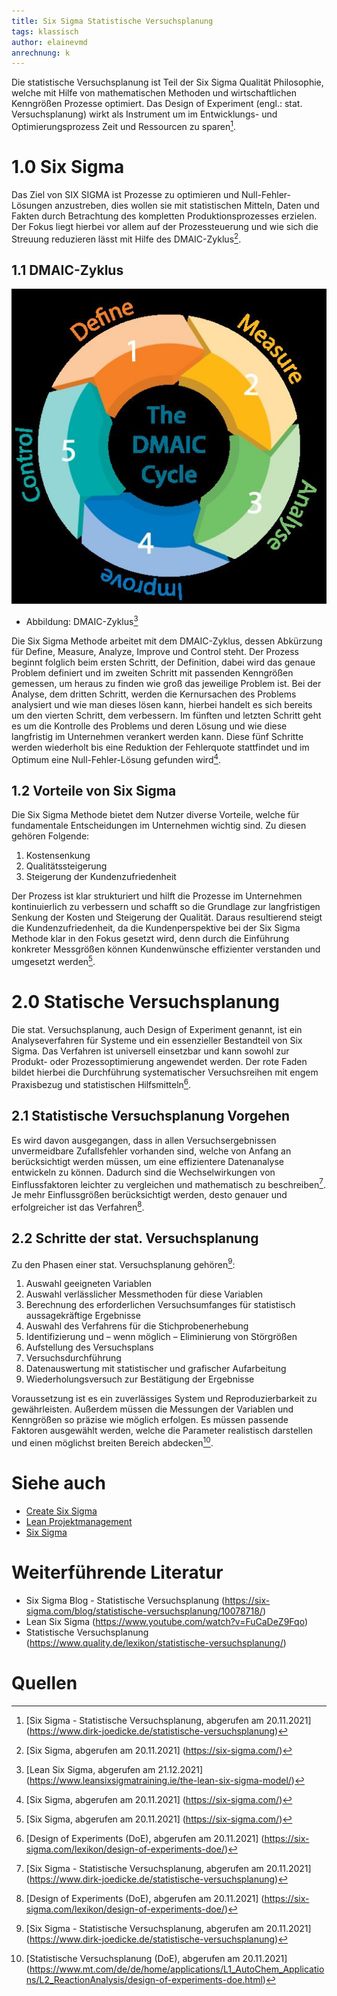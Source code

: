 ```yaml
---
title: Six Sigma Statistische Versuchsplanung
tags: klassisch
author: elainevmd
anrechnung: k
---
```


Die statistische Versuchsplanung ist Teil der Six Sigma Qualität Philosophie, welche mit Hilfe von mathematischen Methoden und wirtschaftlichen Kenngrößen Prozesse optimiert. Das Design of Experiment (engl.: stat. Versuchsplanung) wirkt als Instrument um im Entwicklungs- und Optimierungsprozess Zeit und Ressourcen zu sparen[^1].

# 1.0 Six Sigma

Das Ziel von SIX SIGMA ist Prozesse zu optimieren und Null-Fehler-Lösungen anzustreben, dies wollen sie mit statistischen Mitteln, Daten und Fakten durch Betrachtung des kompletten Produktionsprozesses erzielen. Der Fokus liegt hierbei vor allem auf der Prozessteuerung und wie sich die Streuung reduzieren lässt mit Hilfe des DMAIC-Zyklus[^2].

## 1.1 DMAIC-Zyklus

![Beispielabbildung](Six_Sigma_Statistische_Versuchsplanung/DMAIC-Cycle.jpg) 

* Abbildung: DMAIC-Zyklus[^3]

Die Six Sigma Methode arbeitet mit dem DMAIC-Zyklus, dessen Abkürzung für Define, Measure, Analyze, Improve und Control steht. Der Prozess beginnt folglich beim ersten Schritt, der Definition, dabei wird das genaue Problem definiert und im zweiten Schritt mit passenden Kenngrößen gemessen, um heraus zu finden wie groß das jeweilige Problem ist. Bei der Analyse, dem dritten Schritt, werden die Kernursachen des Problems analysiert und wie man dieses lösen kann, hierbei handelt es sich bereits um den vierten Schritt, dem verbessern. Im fünften und letzten Schritt geht es um die Kontrolle des Problems und deren Lösung und wie diese langfristig im Unternehmen verankert werden kann. Diese fünf Schritte werden wiederholt bis eine Reduktion der Fehlerquote stattfindet und im Optimum eine Null-Fehler-Lösung gefunden wird[^4].

## 1.2 Vorteile von Six Sigma

Die Six Sigma Methode bietet dem Nutzer diverse Vorteile, welche für fundamentale Entscheidungen im Unternehmen wichtig sind. Zu diesen gehören Folgende:

1.	Kostensenkung
2.	Qualitätssteigerung
3.	Steigerung der Kundenzufriedenheit

Der Prozess ist klar strukturiert und hilft die Prozesse im Unternehmen kontinuierlich zu verbessern und schafft so die Grundlage zur langfristigen Senkung der Kosten und Steigerung der Qualität. Daraus resultierend steigt die Kundenzufriedenheit, da die Kundenperspektive bei der Six Sigma Methode klar in den Fokus gesetzt wird, denn durch die Einführung konkreter Messgrößen können Kundenwünsche effizienter verstanden und umgesetzt werden[^5].

# 2.0 Statische Versuchsplanung

Die stat. Versuchsplanung, auch Design of Experiment genannt, ist ein Analyseverfahren für Systeme und ein essenzieller Bestandteil von Six Sigma. Das Verfahren ist universell einsetzbar und kann sowohl zur Produkt- oder Prozessoptimierung angewendet werden. Der rote Faden bildet hierbei die Durchführung systematischer Versuchsreihen mit engem Praxisbezug und statistischen Hilfsmitteln[^6].

## 2.1 Statistische Versuchsplanung Vorgehen

Es wird davon ausgegangen, dass in allen Versuchsergebnissen unvermeidbare Zufallsfehler vorhanden sind, welche von Anfang an berücksichtigt werden müssen, um eine effizientere Datenanalyse entwickeln zu können. Dadurch sind die Wechselwirkungen von Einflussfaktoren leichter zu vergleichen und mathematisch zu beschreiben[^7]. Je mehr Einflussgrößen berücksichtigt werden, desto genauer und erfolgreicher ist das Verfahren[^8].

## 2.2 Schritte der stat. Versuchsplanung

Zu den Phasen einer stat. Versuchsplanung gehören[^9]:

1.	Auswahl geeigneten Variablen
2.	Auswahl verlässlicher Messmethoden für diese Variablen
3.	Berechnung des erforderlichen Versuchsumfanges für statistisch aussagekräftige Ergebnisse
4.	Auswahl des Verfahrens für die Stichprobenerhebung
5.	Identifizierung und – wenn möglich – Eliminierung von Störgrößen
6.	Aufstellung des Versuchsplans
7.	Versuchsdurchführung
8.	Datenauswertung mit statistischer und grafischer Aufarbeitung
9.	Wiederholungsversuch zur Bestätigung der Ergebnisse

Voraussetzung ist es ein zuverlässiges System und Reproduzierbarkeit zu gewährleisten. Außerdem müssen die Messungen der Variablen und Kenngrößen so präzise wie möglich erfolgen. Es müssen passende Faktoren ausgewählt werden, welche die Parameter realistisch darstellen und einen möglichst breiten Bereich abdecken[^10].

# Siehe auch

* [Create Six Sigma](Six_Sigma.md)
* [Lean Projektmanagement](Lean_Projektmanagement.md)
* [Six Sigma](Six_Sigma.md)

# Weiterführende Literatur

* Six Sigma Blog - Statistische Versuchsplanung (https://six-sigma.com/blog/statistische-versuchsplanung/10078718/)
* Lean Six Sigma (https://www.youtube.com/watch?v=FuCaDeZ9Fqo)
* Statistische Versuchsplanung (https://www.quality.de/lexikon/statistische-versuchsplanung/)

# Quellen

[^1]: [Six Sigma - Statistische Versuchsplanung, abgerufen am 20.11.2021] (https://www.dirk-joedicke.de/statistische-versuchsplanung)
[^2]: [Six Sigma, abgerufen am 20.11.2021] (https://six-sigma.com/)
[^3]: [Lean Six Sigma, abgerufen am 21.12.2021] (https://www.leansixsigmatraining.ie/the-lean-six-sigma-model/)
[^4]: [Six Sigma, abgerufen am 20.11.2021] (https://six-sigma.com/)
[^5]: [Six Sigma, abgerufen am 20.11.2021] (https://six-sigma.com/)
[^6]: [Design of Experiments (DoE), abgerufen am 20.11.2021] (https://six-sigma.com/lexikon/design-of-experiments-doe/)
[^7]: [Six Sigma - Statistische Versuchsplanung, abgerufen am 20.11.2021] (https://www.dirk-joedicke.de/statistische-versuchsplanung)
[^8]: [Design of Experiments (DoE), abgerufen am 20.11.2021] (https://six-sigma.com/lexikon/design-of-experiments-doe/)
[^9]: [Six Sigma - Statistische Versuchsplanung, abgerufen am 20.11.2021] (https://www.dirk-joedicke.de/statistische-versuchsplanung)
[^10]: [Statistische Versuchsplanung (DoE), abgerufen am 20.11.2021] (https://www.mt.com/de/de/home/applications/L1_AutoChem_Applications/L2_ReactionAnalysis/design-of-experiments-doe.html)
